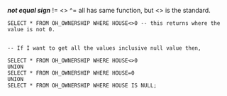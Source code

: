 ***not equal sign***
!= <> ^=
all has same function, but <> is the standard. 

```oracle
SELECT * FROM OH_OWNERSHIP WHERE HOUSE<>0 -- this returns where the value is not 0. 


-- If I want to get all the values inclusive null value then,

SELECT * FROM OH_OWNERSHIP WHERE HOUSE<>0
UNION
SELECT * FROM OH_OWNERSHIP WHERE HOUSE=0
UNION
SELECT * FROM OH_OWNERSHIP WHERE HOUSE IS NULL;
```
